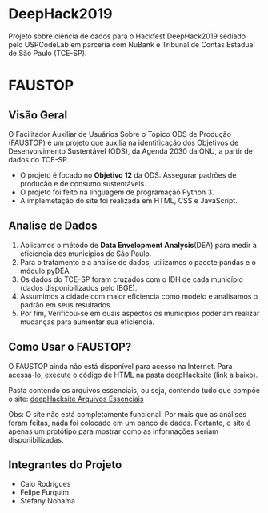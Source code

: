 # DeepHack2019
Projeto sobre ciência de dados para o Hackfest DeepHack2019 sediado pelo USPCodeLab em parceria com NuBank e Tribunal de Contas Estadual de São Paulo (TCE-SP).

# FAUSTOP

## Visão Geral
O Facilitador Auxiliar de Usuários Sobre o Tópico ODS de Produção (FAUSTOP) é um projeto que auxilia na identificação dos Objetivos de Desenvolvimento Sustentável (ODS), da Agenda 2030 da ONU, a partir de dados do TCE-SP.

 * O projeto é focado no **Objetivo 12** da ODS: Assegurar padrões de produção e de consumo sustentáveis.
 * O projeto foi feito na linguagem de programação Python 3.
 * A implemetação do site foi realizada em HTML, CSS e JavaScript.


## Analise de Dados
   1. Aplicamos o método de **Data Envelopment Analysis**(DEA) para medir a eficiencia dos municipios de São Paulo.
   2. Para o tratamento e a analise de dados, utilizamos o pacote pandas e o módulo pyDEA.
   3. Os dados do TCE-SP foram cruzados com o IDH de cada município (dados disponibilizados pelo IBGE).
   4. Assumimos a cidade com maior eficiencia como modelo e analisamos o padrão em seus resultados.
   5. Por fim, Verificou-se em quais aspectos os municipios poderiam realizar mudanças para aumentar sua eficiencia.


## Como Usar o FAUSTOP?
 O FAUSTOP ainda não está disponível para acesso na Internet. Para acessá-lo, execute o código de HTML na pasta deepHacksite (link a baixo).
 
  Pasta contendo os arquivos essenciais, ou seja, contendo tudo que compõe o site: [deepHacksite Arquivos Essenciais](https://github.com/FvFurquim/DeepHack2019/tree/master/deepHacksite/public_html)
 
 Obs: O site não está completamente funcional. Por mais que as análises foram feitas, nada foi colocado em um banco de dados. Portanto, o site é apenas um protótipo para mostrar como as informações seriam disponibilizadas.

## Integrantes do Projeto
   * Caio Rodrigues
   * Felipe Furquim
   * Stefany Nohama
